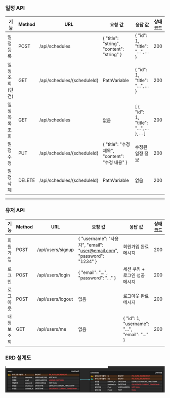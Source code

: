 ###  일정 API

| 기능 | Method | URL | 요청 값 | 응답 값 | 상태코드 |
| --- | --- | --- | --- | --- | --- |
| 일정 등록 | POST | /api/schedules | { "title": "string", "content": "string" } | { "id": 1, "title": "...", ... } | 200 |
| 일정 조회(단건) | GET | /api/schedules/{scheduleId} | PathVariable | { "id": 1, "title": "...", ... } | 200 |
| 일정 목록 조회 | GET | /api/schedules | 없음 | [ { "id": 1, "title": "...", ... }, ... ] | 200 |
| 일정 수정 | PUT | /api/schedules/{scheduleId} | { "title": "수정 제목", "content": "수정 내용" } | 수정된 일정 정보 | 200 |
| 일정 삭제 | DELETE | /api/schedules/{scheduleId} | PathVariable | 없음 | 200 |

---

###  유저 API

| 기능 | Method | URL | 요청 값 | 응답 값                                           | 상태코드 |
| --- | --- | --- | --- |------------------------------------------------| --- |
| 회원가입 | POST | /api/users/signup | { "username": "사용자", "email": "user@email.com", "password": "1234" } | 회원가입 완료 메시지                                    | 200 |
| 로그인 | POST | /api/users/login | { "email": "...", "password": "..." } | 세션 쿠키 + 로그인 성공 메시지                             | 200 |
| 로그아웃 | POST | /api/users/logout | 없음 | 로그아웃 완료 메시지                                    | 200 |
| 내 정보 조회 | GET | /api/users/me | 없음 | { "id": 1, "username": "...", "email": "..." } | 200 |

### ERD 설계도
![ERD](./docs/erd.png)